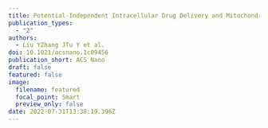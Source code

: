 ```yaml
---
title: Potential-Independent Intracellular Drug Delivery and Mitochondrial Targeting
publication_types:
  - "2"
authors:
  - Liu YZhang JTu Y et al.
doi: 10.1021/acsnano.1c09456
publication_short: ACS Nano
draft: false
featured: false
image:
  filename: featured
  focal_point: Smart
  preview_only: false
date: 2022-07-31T13:38:19.396Z
---
```

